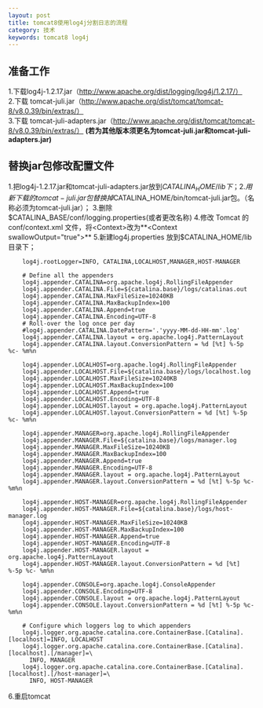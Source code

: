 ```yaml
---
layout: post
title: tomcat8使用log4j分割日志的流程
category: 技术
keywords: tomcat8 log4j
---
```


## 准备工作
1.下载log4j-1.2.17.jar（http://www.apache.org/dist/logging/log4j/1.2.17/）      
2.下载 tomcat-juli.jar（http://www.apache.org/dist/tomcat/tomcat-8/v8.0.39/bin/extras/）      
3.下载 tomcat-juli-adapters.jar（http://www.apache.org/dist/tomcat/tomcat-8/v8.0.39/bin/extras/）
**(若为其他版本须更名为tomcat-juli.jar和tomcat-juli-adapters.jar)**

## 替换jar包修改配置文件

1.把log4j-1.2.17.jar和tomcat-juli-adapters.jar放到$CATALINA_HOME/lib下；    
2.用新下载的tomcat-juli.jar包替换掉$CATALINA_HOME/bin/tomcat-juli.jar包。（名称必须为tomcat-juli.jar）；
3.删除$CATALINA_BASE/conf/logging.properties(或者更改名称)    
4.修改 Tomcat 的 conf/context.xml 文件，将<Context>改为**<Context swallowOutput="true">**     
5.新建log4j.properties 放到$CATALINA_HOME/lib目录下；
```
	log4j.rootLogger=INFO, CATALINA,LOCALHOST,MANAGER,HOST-MANAGER
	
	# Define all the appenders
	log4j.appender.CATALINA=org.apache.log4j.RollingFileAppender
	log4j.appender.CATALINA.File=${catalina.base}/logs/catalinas.out
	log4j.appender.CATALINA.MaxFileSize=10240KB
	log4j.appender.CATALINA.MaxBackupIndex=100
	log4j.appender.CATALINA.Append=true
	log4j.appender.CATALINA.Encoding=UTF-8
	# Roll-over the log once per day
	#log4j.appender.CATALINA.DatePattern='.'yyyy-MM-dd-HH-mm'.log'
	log4j.appender.CATALINA.layout = org.apache.log4j.PatternLayout
	log4j.appender.CATALINA.layout.ConversionPattern = %d [%t] %-5p %c- %m%n
	
	log4j.appender.LOCALHOST=org.apache.log4j.RollingFileAppender
	log4j.appender.LOCALHOST.File=${catalina.base}/logs/localhost.log
	log4j.appender.LOCALHOST.MaxFileSize=10240KB
	log4j.appender.LOCALHOST.MaxBackupIndex=100
	log4j.appender.LOCALHOST.Append=true
	log4j.appender.LOCALHOST.Encoding=UTF-8
	log4j.appender.LOCALHOST.layout = org.apache.log4j.PatternLayout
	log4j.appender.LOCALHOST.layout.ConversionPattern = %d [%t] %-5p %c- %m%n
	
	log4j.appender.MANAGER=org.apache.log4j.RollingFileAppender
	log4j.appender.MANAGER.File=${catalina.base}/logs/manager.log
	log4j.appender.MANAGER.MaxFileSize=10240KB
	log4j.appender.MANAGER.MaxBackupIndex=100
	log4j.appender.MANAGER.Append=true
	log4j.appender.MANAGER.Encoding=UTF-8
	log4j.appender.MANAGER.layout = org.apache.log4j.PatternLayout
	log4j.appender.MANAGER.layout.ConversionPattern = %d [%t] %-5p %c- %m%n
	
	log4j.appender.HOST-MANAGER=org.apache.log4j.RollingFileAppender
	log4j.appender.HOST-MANAGER.File=${catalina.base}/logs/host-manager.log
	log4j.appender.HOST-MANAGER.MaxFileSize=10240KB
	log4j.appender.HOST-MANAGER.MaxBackupIndex=100
	log4j.appender.HOST-MANAGER.Append=true
	log4j.appender.HOST-MANAGER.Encoding=UTF-8
	log4j.appender.HOST-MANAGER.layout = org.apache.log4j.PatternLayout
	log4j.appender.HOST-MANAGER.layout.ConversionPattern = %d [%t] %-5p %c- %m%n
	
	log4j.appender.CONSOLE=org.apache.log4j.ConsoleAppender
	log4j.appender.CONSOLE.Encoding=UTF-8
	log4j.appender.CONSOLE.layout = org.apache.log4j.PatternLayout
	log4j.appender.CONSOLE.layout.ConversionPattern = %d [%t] %-5p %c- %m%n
	
	# Configure which loggers log to which appenders
	log4j.logger.org.apache.catalina.core.ContainerBase.[Catalina].[localhost]=INFO, LOCALHOST
	log4j.logger.org.apache.catalina.core.ContainerBase.[Catalina].[localhost].[/manager]=\
	  INFO, MANAGER
	log4j.logger.org.apache.catalina.core.ContainerBase.[Catalina].[localhost].[/host-manager]=\
	  INFO, HOST-MANAGER
```

6.重启tomcat
